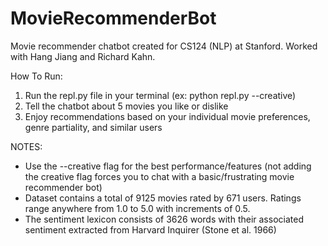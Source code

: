 # MovieRecommenderBot
Movie recommender chatbot created for CS124 (NLP) at Stanford. Worked with Hang Jiang and Richard Kahn.

How To Run:
1) Run the repl.py file in your terminal (ex: python repl.py --creative)
2) Tell the chatbot about 5 movies you like or dislike
3) Enjoy recommendations based on your individual movie preferences, genre partiality, and similar users

NOTES: 
- Use the --creative flag for the best performance/features (not adding the creative flag forces you to chat with a basic/frustrating movie recommender bot)
- Dataset contains a total of 9125 movies rated by 671 users. Ratings range anywhere from 1.0 to 5.0 with increments of 0.5.
- The sentiment lexicon consists of 3626 words with their associated sentiment extracted from Harvard Inquirer (Stone et al. 1966)
